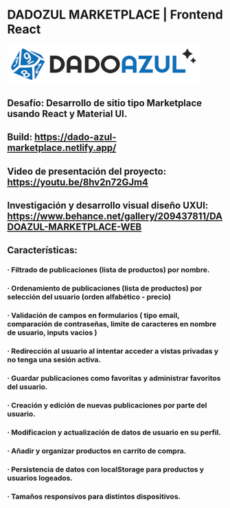 
 # DADOZUL MARKETPLACE | Frontend React

<img src="public/imgs/Logo_03.png" alt="DadoAzul_Logo.png" width="450" height="auto">

 
## Desafío: Desarrollo de sitio tipo Marketplace usando React y Material UI.
## Build: https://dado-azul-marketplace.netlify.app/
## Video de presentación del proyecto: https://youtu.be/8hv2n72GJm4
## Investigación y desarrollo visual diseño UXUI: https://www.behance.net/gallery/209437811/DADOAZUL-MARKETPLACE-WEB
## Características:
### · Filtrado de publicaciones (lista de productos) por nombre.
### · Ordenamiento de publicaciones (lista de productos) por selección del usuario (orden alfabético - precio)
### · Validación de campos en formularios ( tipo email, comparación de contraseñas, limite de caracteres en nombre de usuario, inputs vacios )
### · Redirección al usuario al intentar acceder a vistas privadas y no tenga una sesión activa.
### · Guardar publicaciones como favoritas y administrar favoritos del usuario.
### · Creación y edición de nuevas publicaciones por parte del usuario.
### · Modificacion y actualización de datos de usuario en su perfil.
### · Añadir y organizar productos en carrito de compra.
### · Persistencia de datos con localStorage para productos y usuarios logeados.
### · Tamaños responsivos para distintos dispositivos.

